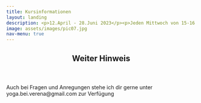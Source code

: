 ```yaml
---
title: Kursinformationen
layout: landing
description: <p>12.April - 28.Juni 2023</p><p>Jeden Mittwoch von 15-16 Uhr</p><p>Für alle zwischen 13 und 17 Jahren</p><p>10er Kurs für 110€</p><p>Fragen & Anmeldungen:yoga.bei.verena@gmail.com oder unter tbd</p>
image: assets/images/pic07.jpg
nav-menu: true
---
```


<!-- Main -->
<div id="main">

<!-- One -->
<section id="one">
	<div class="inner">
		<header class="major">
			<h2>Weiter Hinweis</h2>
		</header>
			<p>Auch bei Fragen und Anregungen stehe ich dir gerne unter yoga.bei.verena@gmail.com zur Verfügung</p>
	</div>
</section>


